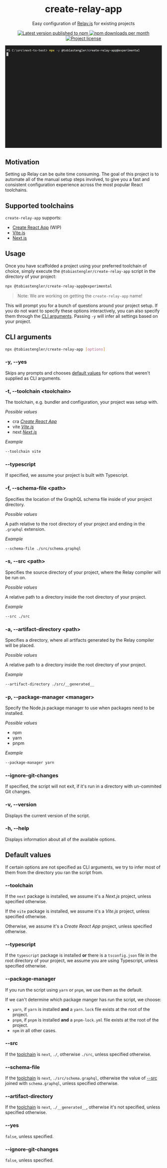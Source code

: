 <h1 align="center" style="font-size: 30px;">create-relay-app</h1>
<p align="center">Easy configuration of <a href="https://relay.dev">Relay.js</a> for existing projects</p>

<p align="center">
  <a href="https://www.npmjs.com/package/@tobiastengler/create-relay-app" alt="npm.js package link">
    <img src="https://img.shields.io/npm/v/@tobiastengler/create-relay-app?color=F50057" alt="Latest version published to npm" />
    <img src="https://img.shields.io/npm/dm/@tobiastengler/create-relay-app?color=1976D2" alt="npm downloads per month" />
    <img src="https://img.shields.io/npm/l/@tobiastengler/create-relay-app?color=00C853" alt="Project license" />
  </a>
</p>

<p align="center">
  <img src="./showcase.gif" alt="Showcase" />
</p>

## Motivation

Setting up Relay can be quite time consuming. The goal of this project is to automate all of the manual setup steps involved, to give you a fast and consistent configuration experience across the most popular React toolchains.

## Supported toolchains

`create-relay-app` supports:

- [Create React App](https://create-react-app.dev/) (WIP)
- [Vite.js](https://vitejs.dev/)
- [Next.js](https://nextjs.org/)

## Usage

Once you have scaffolded a project using your preferred toolchain of choice, simply execute the `@tobiastengler/create-relay-app` script in the directory of your project:

```bash
npx @tobiastengler/create-relay-app@experimental
```

> Note: We are working on getting the `create-relay-app` name!

This will prompt you for a bunch of questions around your project setup. If you do not want to specify these options interactively, you can also specify them through the [CLI arguments](#cli-arguments). Passing `-y` will infer all settings based on your project.

## CLI arguments

```bash
npx @tobiastengler/create-relay-app [options]
```

### -y, --yes

Skips any prompts and chooses [default values](#default-values) for options that weren't supplied as CLI arguments.

### -t, --toolchain &lt;toolchain&gt;

The toolchain, e.g. bundler and configuration, your project was setup with.

_Possible values_

- cra [_Create React App_](https://create-react-app.dev/)
- vite [_Vite.js_](https://vitejs.dev/)
- next [_Next.js_](https://nextjs.org/)

_Example_

```bash
--toolchain vite
```

### --typescript

If specified, we assume your project is built with Typescript.

### -f, --schema-file &lt;path&gt;

Specifies the location of the GraphQL schema file inside of your project directory.

_Possible values_

A path relative to the root directory of your project and ending in the `.graphql` extension.

_Example_

```bash
--schema-file ./src/schema.graphql
```

### -s, --src &lt;path&gt;

Specifies the source directory of your project, where the Relay compiler will be run on.

_Possible values_

A relative path to a directory inside the root directory of your project.

_Example_

```bash
--src ./src
```

### -a, --artifact-directory &lt;path&gt;

Specifies a directory, where all artifacts generated by the Relay compiler will be placed.

_Possible values_

A relative path to a directory inside the root directory of your project.

_Example_

```bash
--artifact-directory ./src/__generated__
```

### -p, --package-manager &lt;manager&gt;

Specify the Node.js package manager to use when packages need to be installed.

_Possible values_

- npm
- yarn
- pnpm

_Example_

```bash
--package-manager yarn
```

### --ignore-git-changes

If specified, the script will not exit, if it's run in a directory with un-commited Git changes.

### -v, --version

Displays the current version of the script.

### -h, --help

Displays information about all of the available options.

## Default values

If certain options are not specified as CLI arguments, we try to infer most of them from the directory you ran the script from.

### --toolchain

If the `next` package is installed, we assume it's a _Next.js_ project, unless specified otherwise.

If the `vite` package is installed, we assume it's a _Vite.js_ project, unless specified otherwise.

Otherwise, we assume it's a _Create React App_ project, unless specified otherwise.

### --typescript

If the `typescript` package is installed **or** there is a `tsconfig.json` file in the root directory of your project, we assume you are using Typescript, unless specified otherwise.

### --package-manager

If you run the script using `yarn` or `pnpm`, we use them as the default.

If we can't determine which package manger has run the script, we choose:

- `yarn`, if `yarn` is installed **and** a `yarn.lock` file exists at the root of the project.
- `pnpm`, if `pnpm` is installed **and** a `pnpm-lock.yml` file exists at the root of the project.
- `npm` in all other cases.

### --src

If the [toolchain](#t---toolchain-lttoolchaingt) is `next`, `./`, otherwise `./src`, unless specified otherwise.

### --schema-file

If the [toolchain](#t---toolchain-lttoolchaingt) is `next`, `./src/schema.graphql`, otherwise the value of [--src](#s---src-ltpathgt) joined with `schema.graphql`, unless specified otherwise.

### --artifact-directory

If the [toolchain](#t---toolchain-lttoolchaingt) is `next`, `./__generated__`, otherwise it's not specified, unless specified otherwise.

### --yes

`false`, unless specified.

### --ignore-git-changes

`false`, unless specified.

